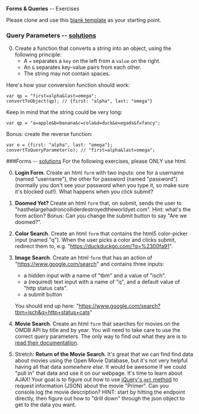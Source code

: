 **Forms & Queries** -- Exercises

Please clone and use this [blank template](https://github.com/sf-wdi-25/blank_template) as your starting point.

### Query Parameters -- [solutions](solutions.md)

0. Create a function that converts a string into an object, using the following principle:  
    - A `=` separates a `key` on the left from a `value` on the right.
    - An `&` separates key-value pairs from each other.
    - The string may not contain spaces.

Here's how your conversion function should work:

```
var qp = "first=alpha&last=omega";
convertToObject(qp); // {first: "alpha", last: "omega"}
```

Keep in mind that the string could be very long:

```
var qp = "a=apple&b=banana&c=cola&d=duck&e=egads&f=fancy";
```

Bonus: create the reverse function:
```
var o = {first: "alpha", last: "omega"};
convertToQueryParameter(o); // "first=alpha&last=omega";
```

###Forms -- [solutions](solutions.md)
For the following exercises, please ONLY use html.

0. **Login Form**. Create an html `form` with two inputs: one for a username (named "username"), the other for password (named "password") (normally you don't see your password when you type it, so make sure it's blocked out!). What happens when you click submit?

1. **Doomed Yet?** Create an html `form` that, on submit, sends the user to "hasthelargehadroncolliderdestroyedtheworldyet.com". Hint: what's the form action? Bonus: Can you change the submit button to say "Are we doomed?".

2. **Color Search**. Create an html `form` that contains the html5 color-picker input (named "q"). When the user picks a color and clicks submit, redirect them to, e.g. "https://duckduckgo.com/?q=%2300fa91".

3. **Image Search**. Create an html `form` that has an action of "https://www.google.com/search" and contains three inputs:  
    - a hidden input with a name of "tbm" and a value of "isch".
    - a (required) text input with a name of "q", and a default value of "http status cats".
    - a submit button

    You should end up here: "https://www.google.com/search?tbm=isch&q=http+status+cats"

4. **Movie Search**. Create an html `form` that searches for movies on the OMDB API by title and by year. You will need to take care to use the correct query parameters. The only way to find out what they are is to [read their documentation](http://omdbapi.com/#usage).

6. Stretch: **Return of the Movie Search**. It's great that we can find find data about movies using the Open Movie Database, but it's not very helpful having all that data *somewhere else*. It would be awesome if we could "pull in" that data and use it on our webpage. It's time to learn about AJAX! Your goal is to figure out how to use [jQuery's `get` method](api.jquery.com/jQuery.get/) to request information (JSON) about the movie "Primer". Can you console.log the movie description? HINT: start by hitting the endpoint directly, then figure out how to "drill down" through the json object to get to the data you want.